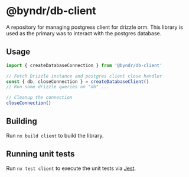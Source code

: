 # @byndr/db-client

A repository for managing postgress client for drizzle orm.  This library is used as the primary was to interact with the postgres database.

## Usage
```typescript
import { createDatabaseConnection } from '@byndr/db-client'

// Fetch Drizzle instance and postgres client close handler
const { db, closeConnection } = createDatabaseClient()
// Run some drizzle queries on "db" ...

// Cleanup the connection
closeConnection()
```

## Building

Run `nx build client` to build the library.

## Running unit tests

Run `nx test client` to execute the unit tests via [Jest](https://jestjs.io).
